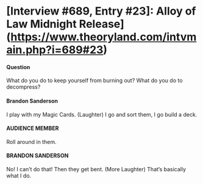 # [Interview #689, Entry #23]: Alloy of Law Midnight Release](https://www.theoryland.com/intvmain.php?i=689#23)

#### Question

What do you do to keep yourself from burning out? What do you do to decompress?

#### Brandon Sanderson

I play with my Magic Cards. (Laughter) I go and sort them, I go build a deck.

#### AUDIENCE MEMBER

Roll around in them.

#### BRANDON SANDERSON

No! I can’t do that! Then they get bent. (More Laughter) That’s basically what I do.

